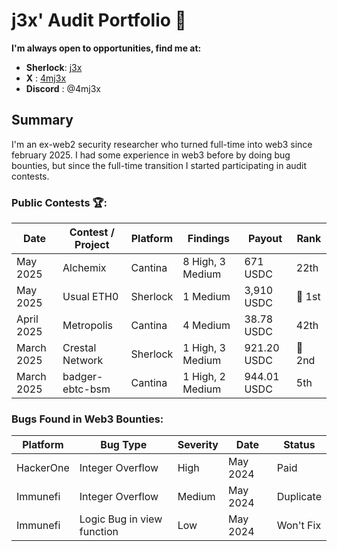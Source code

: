 # j3x' Audit Portfolio 💼

**I'm always open to opportunities, find me at:**

- **Sherlock**: [j3x](https://audits.sherlock.xyz/watson/j3x)
-    **X**    : [4mj3x](https://x.com/4mj3x)
- **Discord** : @4mj3x

## Summary
I'm an ex-web2 security researcher who turned full-time into web3 since february 2025. I had some experience in web3 before by doing bug bounties, but since the full-time transition I started participating in audit contests.

<h3>Public Contests 🏆:</h3>
<table>
  <thead>
    <tr>
      <th>Date</th>
      <th>Contest / Project</th>
      <th>Platform</th>
      <th>Findings</th>
      <th>Payout</th>
      <th>Rank</th>
    </tr>
  </thead>
  <tbody>
    <tr><td>May 2025</td><td>Alchemix</td><td>Cantina</td><td>8 High, 3 Medium</td><td>671 USDC</td><td>22th</td></tr>
    <tr><td>May 2025</td><td>Usual ETH0</td><td>Sherlock</td><td>1 Medium</td><td>3,910 USDC</td><td>🥇 1st</td></tr>
    <tr><td>April 2025</td><td>Metropolis</td><td>Cantina</td><td>4 Medium</td><td>38.78 USDC</td><td>42th</td></tr>
    <tr><td>March 2025</td><td>Crestal Network</td><td>Sherlock</td><td>1 High, 3 Medium</td><td>921.20 USDC</td><td>🥈 2nd</td></tr>
    <tr><td>March 2025</td><td>badger-ebtc-bsm</td><td>Cantina</td><td>1 High, 2 Medium</td><td>944.01 USDC</td><td>5th</td></tr>
  </tbody>
</table>

<h3>Bugs Found in Web3 Bounties:</h3>
<table>
  <thead>
    <tr>
      <th>Platform</th>
      <th>Bug Type</th>
      <th>Severity</th>
      <th>Date</th>
      <th>Status</th>
    </tr>
  </thead>
  <tbody>
    <tr><td>HackerOne</td><td>Integer Overflow</td><td>High</td><td>May 2024</td><td>Paid</td></tr>
    <tr><td>Immunefi</td><td>Integer Overflow</td><td>Medium</td><td>May 2024</td><td>Duplicate</td></tr>
    <tr><td>Immunefi</td><td>Logic Bug in view function</td><td>Low</td><td>May 2024</td><td>Won't Fix</td></tr>
  </tbody>
</table>
